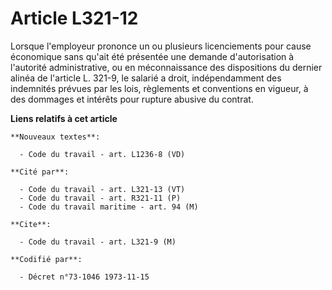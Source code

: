 # Article L321-12

Lorsque l'employeur prononce un ou plusieurs licenciements pour cause économique sans qu'ait été présentée une demande
d'autorisation à l'autorité administrative, ou en méconnaissance des dispositions du dernier alinéa de l'article L. 321-9, le
salarié a droit, indépendamment des indemnités prévues par les lois, règlements et conventions en vigueur, à des dommages et
intérêts pour rupture abusive du contrat.

**Liens relatifs à cet article**

	**Nouveaux textes**:

	  - Code du travail - art. L1236-8 (VD)

	**Cité par**:

	  - Code du travail - art. L321-13 (VT)
	  - Code du travail - art. R321-11 (P)
	  - Code du travail maritime - art. 94 (M)

	**Cite**:

	  - Code du travail - art. L321-9 (M)

	**Codifié par**:

	  - Décret n°73-1046 1973-11-15
